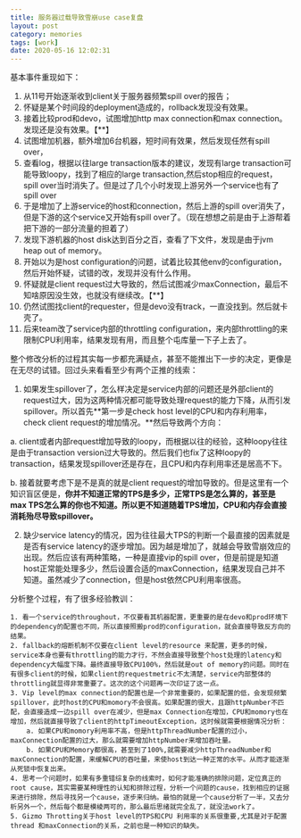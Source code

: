 ```yaml
---
title: 服务器过载导致雪崩use case复盘
layout: post
category: memories
tags: [work]
date: 2020-05-16 12:02:31
---
```


基本事件重现如下： 

1. 从11号开始逐渐收到client关于服务器频繁spill over的报告；
2. 怀疑是某个时间段的deployment造成的，rollback发现没有效果。
3. 接着比较prod和devo，试图增加http max connection和max connection。发现还是没有效果。【**】
4. 试图增加机器，额外增加6台机器，短时间有效果，然后发现任然有spill over，
5. 查看log，根据以往large transaction版本的建议，发现有large transaction可能导致loopy，找到了相应的large transaction,然后stop相应的request，spill over当时消失了。但是过了几个小时发现上游另外一个service也有了spill over
6. 于是增加了上游service的host和connection，然后上游的spill over消失了，但是下游的这个service又开始有spill over了。（现在想想之前是由于上游帮着把下游的一部分流量的担着了）
7. 发现下游机器的host disk达到百分之百，查看了下文件，发现是由于jvm heap out of memory。
8. 开始以为是host configuration的问题，试着比较其他env的configuration，然后开始怀疑，试错的改，发现并没有什么作用。
9. 怀疑就是client request过大导致的，然后试图减少maxConnection，最后不知啥原因没生效，也就没有继续改。【**】
10. 仍然试图找client的requester，但是devo没有track，一直没找到。然后就卡壳了。
11. 后来team改了service内部的throttling configuration，来内部throttling的来限制CPU利用率，结果发现有用，而且整个屯库量一下子上去了。

整个修改分析的过程其实每一步都充满疑点，甚至不能推出下一步的决定，更像是在无尽的试错。回过头来看看至少有两个正推的线索：

1. 如果发生spillover了，怎么样决定是service内部的问题还是外部client的request过大，因为这两种情况都可能导致处理request的能力下降，从而引发spillover。所以首先**第一步是check host level的CPU和内存利用率，check client request的增加情况。**然后导致两个方向：  

  a. client或者内部request增加导致的loopy，而根据以往的经验，这种loopy往往是由于transaction version过大导致的。然后我们也fix了这种loopy的transaction，结果发现spillover还是存在，且CPU和内存利用率还是居高不下。

  b. 接着就要考虑下是不是真的就是client request的增加导致的。但是这里有一个知识盲区便是，**你并不知道正常的TPS是多少，正常TPS是怎么算的，甚至是max TPS怎么算的你也不知道。所以更不知道随着TPS增加，CPU和内存会直接消耗殆尽导致spillover。**

2. 缺少service latency的情况，因为往往最大TPS的判断一个最直接的因素就是是否有service latency的逐步增加。因为越是增加了，就越会导致雪崩效应的出现。然后应该有两种策略，一种是直接vip的spill over，但是前提是知道host正常能处理多少，然后设置合适的maxConnection，结果发现自己并不知道。虽然减少了connection，但是host依然CPU利用率很高。

分析整个过程，有了很多经验教训：

	1. 看一个service的throughout，不仅要看其机器配置，更重要的是在devo和prod环境下的dependency的配置也不同，所以直接照搬prod的configuration，就会直接导致反方向的结果。
	2. fallback的熔断机制不仅要在client level的resource 来配置，更多的时候，service本身也要有throttling的能力才行，不然会直接导致整个host处理的latency和dependency大幅度下降。最终直接导致CPU100%，然后就是out of memory的问题。同时在有很多client的时候，如果client的requestmetric不太清楚，service内部整体的throttling就显得非常重要了。这次的这个问题再一次印证了这一点。
	3. Vip level的max connection的配置也是一个非常重要的，如果配置的低，会发现频繁spillover，此时host的CPU和momory不会很高。如果配置的很大，且跟httpNumber不匹配，会直接造成一边spill over在减少，但是max Connection在增加，CPU和momory也在增加，然后就直接导致了client的httpTimeoutException，这时候就需要根据情况分析：
		a. 如果CPU和momory利用率不高，但是httpThreadNumber配置的过小，maxConnection配置的过大，那么就需要增加httpNumber来增加吞吐量。
		b. 如果CPU和Memory都很高，甚至到了100%,就需要减少httpThreadNumber和maxConnection的配置，来缓解CPU的吞吐量，来使host到达一种正常的水平。从而才能逐渐从死锁中恢复出来。
	4. 思考一个问题时，如果有多重错综复杂的线索时，如何才能准确的排除问题，定位真正的root cause，其实需要某种理性的认知和排除过程，分析一个问题的cause，找到相应的证据来进行排除，然后寻找另一个cause，逐步来归纳。最怕的就是一个cause分析了一半，又去分析另外一个，然后每个都是模棱两可的，那么最后思绪就完全乱了，就没法work了。
	5. Gizmo Throtting关于host level的TPS和CPU 利用率的关系很重要,尤其是对于配置thread 和maxConnection的关系，之前也是一种知识的缺失。
